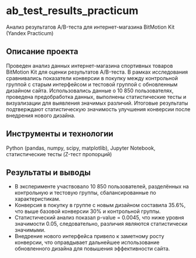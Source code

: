 # ab_test_results_practicum
Анализ результатов A/B-теста для интернет-магазина BitMotion Kit (Yandex Practicum)

## Описание проекта
Проведен анализ данных интернет-магазина спортивных товаров BitMotion Kit для оценки результатов A/B-теста. В рамках исследования сравнивались показатели конверсии в покупку между контрольной группой с старым интерфейсом и тестовой группой с обновленным дизайном сайта. Использовались данные о 10 850 пользователях, проведена предобработка данных, выполнены статистические тесты и визуализации для выявления значимых различий. Итоговые результаты подтверждают статистическую значимость улучшения конверсии после внедрения нового дизайна.

## Инструменты и технологии
Python (pandas, numpy, scipy, matplotlib), Jupyter Notebook, статистические тесты (Z-тест пропорций)

## Результаты и выводы
- В эксперименте участвовало 10 850 пользователей, разделённых на контрольную и тестовую группы, сбалансированные по характеристикам.  
- Конверсия в покупку в группе с новым дизайном составила 35.6%, что выше базовой конверсии 30% и контрольной группы.  
- Статистический анализ показал p-value = 0.0045, что ниже уровня значимости 0.05, следовательно, различия являются статистически значимыми.  
- Внедрение нового интерфейса привело к заметному росту конверсии, что оправдывает дальнейшее использование обновленного дизайна для повышения эффективности сайта.
